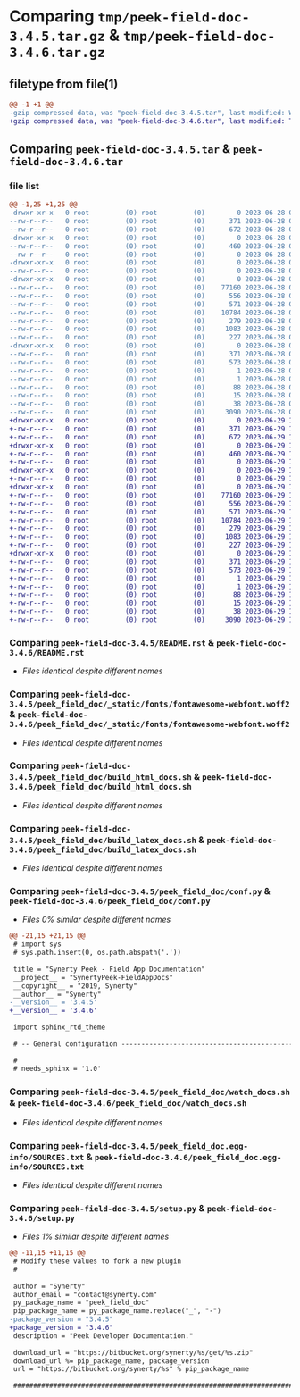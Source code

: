 # Comparing `tmp/peek-field-doc-3.4.5.tar.gz` & `tmp/peek-field-doc-3.4.6.tar.gz`

## filetype from file(1)

```diff
@@ -1 +1 @@
-gzip compressed data, was "peek-field-doc-3.4.5.tar", last modified: Wed Jun 28 07:26:43 2023, max compression
+gzip compressed data, was "peek-field-doc-3.4.6.tar", last modified: Thu Jun 29 10:20:32 2023, max compression
```

## Comparing `peek-field-doc-3.4.5.tar` & `peek-field-doc-3.4.6.tar`

### file list

```diff
@@ -1,25 +1,25 @@
-drwxr-xr-x   0 root         (0) root         (0)        0 2023-06-28 07:26:43.538080 peek-field-doc-3.4.5/
--rw-r--r--   0 root         (0) root         (0)      371 2023-06-28 07:26:43.538080 peek-field-doc-3.4.5/PKG-INFO
--rw-r--r--   0 root         (0) root         (0)      672 2023-06-28 07:25:24.000000 peek-field-doc-3.4.5/README.rst
-drwxr-xr-x   0 root         (0) root         (0)        0 2023-06-28 07:26:43.537080 peek-field-doc-3.4.5/peek_field_doc/
--rw-r--r--   0 root         (0) root         (0)      460 2023-06-28 07:25:24.000000 peek-field-doc-3.4.5/peek_field_doc/PlatformDependencyTest.py
--rw-r--r--   0 root         (0) root         (0)        0 2023-06-28 07:26:43.000000 peek-field-doc-3.4.5/peek_field_doc/__init__.py
-drwxr-xr-x   0 root         (0) root         (0)        0 2023-06-28 07:26:43.537080 peek-field-doc-3.4.5/peek_field_doc/_static/
--rw-r--r--   0 root         (0) root         (0)        0 2023-06-28 07:25:24.000000 peek-field-doc-3.4.5/peek_field_doc/_static/.gitkeep
-drwxr-xr-x   0 root         (0) root         (0)        0 2023-06-28 07:26:43.537080 peek-field-doc-3.4.5/peek_field_doc/_static/fonts/
--rw-r--r--   0 root         (0) root         (0)    77160 2023-06-28 07:25:24.000000 peek-field-doc-3.4.5/peek_field_doc/_static/fonts/fontawesome-webfont.woff2
--rw-r--r--   0 root         (0) root         (0)      556 2023-06-28 07:25:24.000000 peek-field-doc-3.4.5/peek_field_doc/build_html_docs.sh
--rw-r--r--   0 root         (0) root         (0)      571 2023-06-28 07:25:24.000000 peek-field-doc-3.4.5/peek_field_doc/build_latex_docs.sh
--rw-r--r--   0 root         (0) root         (0)    10784 2023-06-28 07:26:43.000000 peek-field-doc-3.4.5/peek_field_doc/conf.py
--rw-r--r--   0 root         (0) root         (0)      279 2023-06-28 07:25:24.000000 peek-field-doc-3.4.5/peek_field_doc/index.rst
--rw-r--r--   0 root         (0) root         (0)     1083 2023-06-28 07:25:24.000000 peek-field-doc-3.4.5/peek_field_doc/watch_docs.sh
--rw-r--r--   0 root         (0) root         (0)      227 2023-06-28 07:25:24.000000 peek-field-doc-3.4.5/peek_field_doc/welcome.rst
-drwxr-xr-x   0 root         (0) root         (0)        0 2023-06-28 07:26:43.537080 peek-field-doc-3.4.5/peek_field_doc.egg-info/
--rw-r--r--   0 root         (0) root         (0)      371 2023-06-28 07:26:43.000000 peek-field-doc-3.4.5/peek_field_doc.egg-info/PKG-INFO
--rw-r--r--   0 root         (0) root         (0)      573 2023-06-28 07:26:43.000000 peek-field-doc-3.4.5/peek_field_doc.egg-info/SOURCES.txt
--rw-r--r--   0 root         (0) root         (0)        1 2023-06-28 07:26:43.000000 peek-field-doc-3.4.5/peek_field_doc.egg-info/dependency_links.txt
--rw-r--r--   0 root         (0) root         (0)        1 2023-06-28 07:26:43.000000 peek-field-doc-3.4.5/peek_field_doc.egg-info/not-zip-safe
--rw-r--r--   0 root         (0) root         (0)       88 2023-06-28 07:26:43.000000 peek-field-doc-3.4.5/peek_field_doc.egg-info/requires.txt
--rw-r--r--   0 root         (0) root         (0)       15 2023-06-28 07:26:43.000000 peek-field-doc-3.4.5/peek_field_doc.egg-info/top_level.txt
--rw-r--r--   0 root         (0) root         (0)       38 2023-06-28 07:26:43.538080 peek-field-doc-3.4.5/setup.cfg
--rw-r--r--   0 root         (0) root         (0)     3090 2023-06-28 07:26:43.000000 peek-field-doc-3.4.5/setup.py
+drwxr-xr-x   0 root         (0) root         (0)        0 2023-06-29 10:20:32.889425 peek-field-doc-3.4.6/
+-rw-r--r--   0 root         (0) root         (0)      371 2023-06-29 10:20:32.889425 peek-field-doc-3.4.6/PKG-INFO
+-rw-r--r--   0 root         (0) root         (0)      672 2023-06-29 10:19:15.000000 peek-field-doc-3.4.6/README.rst
+drwxr-xr-x   0 root         (0) root         (0)        0 2023-06-29 10:20:32.888425 peek-field-doc-3.4.6/peek_field_doc/
+-rw-r--r--   0 root         (0) root         (0)      460 2023-06-29 10:19:15.000000 peek-field-doc-3.4.6/peek_field_doc/PlatformDependencyTest.py
+-rw-r--r--   0 root         (0) root         (0)        0 2023-06-29 10:20:32.000000 peek-field-doc-3.4.6/peek_field_doc/__init__.py
+drwxr-xr-x   0 root         (0) root         (0)        0 2023-06-29 10:20:32.888425 peek-field-doc-3.4.6/peek_field_doc/_static/
+-rw-r--r--   0 root         (0) root         (0)        0 2023-06-29 10:19:15.000000 peek-field-doc-3.4.6/peek_field_doc/_static/.gitkeep
+drwxr-xr-x   0 root         (0) root         (0)        0 2023-06-29 10:20:32.888425 peek-field-doc-3.4.6/peek_field_doc/_static/fonts/
+-rw-r--r--   0 root         (0) root         (0)    77160 2023-06-29 10:19:15.000000 peek-field-doc-3.4.6/peek_field_doc/_static/fonts/fontawesome-webfont.woff2
+-rw-r--r--   0 root         (0) root         (0)      556 2023-06-29 10:19:15.000000 peek-field-doc-3.4.6/peek_field_doc/build_html_docs.sh
+-rw-r--r--   0 root         (0) root         (0)      571 2023-06-29 10:19:15.000000 peek-field-doc-3.4.6/peek_field_doc/build_latex_docs.sh
+-rw-r--r--   0 root         (0) root         (0)    10784 2023-06-29 10:20:32.000000 peek-field-doc-3.4.6/peek_field_doc/conf.py
+-rw-r--r--   0 root         (0) root         (0)      279 2023-06-29 10:19:15.000000 peek-field-doc-3.4.6/peek_field_doc/index.rst
+-rw-r--r--   0 root         (0) root         (0)     1083 2023-06-29 10:19:15.000000 peek-field-doc-3.4.6/peek_field_doc/watch_docs.sh
+-rw-r--r--   0 root         (0) root         (0)      227 2023-06-29 10:19:15.000000 peek-field-doc-3.4.6/peek_field_doc/welcome.rst
+drwxr-xr-x   0 root         (0) root         (0)        0 2023-06-29 10:20:32.888425 peek-field-doc-3.4.6/peek_field_doc.egg-info/
+-rw-r--r--   0 root         (0) root         (0)      371 2023-06-29 10:20:32.000000 peek-field-doc-3.4.6/peek_field_doc.egg-info/PKG-INFO
+-rw-r--r--   0 root         (0) root         (0)      573 2023-06-29 10:20:32.000000 peek-field-doc-3.4.6/peek_field_doc.egg-info/SOURCES.txt
+-rw-r--r--   0 root         (0) root         (0)        1 2023-06-29 10:20:32.000000 peek-field-doc-3.4.6/peek_field_doc.egg-info/dependency_links.txt
+-rw-r--r--   0 root         (0) root         (0)        1 2023-06-29 10:20:32.000000 peek-field-doc-3.4.6/peek_field_doc.egg-info/not-zip-safe
+-rw-r--r--   0 root         (0) root         (0)       88 2023-06-29 10:20:32.000000 peek-field-doc-3.4.6/peek_field_doc.egg-info/requires.txt
+-rw-r--r--   0 root         (0) root         (0)       15 2023-06-29 10:20:32.000000 peek-field-doc-3.4.6/peek_field_doc.egg-info/top_level.txt
+-rw-r--r--   0 root         (0) root         (0)       38 2023-06-29 10:20:32.889425 peek-field-doc-3.4.6/setup.cfg
+-rw-r--r--   0 root         (0) root         (0)     3090 2023-06-29 10:20:32.000000 peek-field-doc-3.4.6/setup.py
```

### Comparing `peek-field-doc-3.4.5/README.rst` & `peek-field-doc-3.4.6/README.rst`

 * *Files identical despite different names*

### Comparing `peek-field-doc-3.4.5/peek_field_doc/_static/fonts/fontawesome-webfont.woff2` & `peek-field-doc-3.4.6/peek_field_doc/_static/fonts/fontawesome-webfont.woff2`

 * *Files identical despite different names*

### Comparing `peek-field-doc-3.4.5/peek_field_doc/build_html_docs.sh` & `peek-field-doc-3.4.6/peek_field_doc/build_html_docs.sh`

 * *Files identical despite different names*

### Comparing `peek-field-doc-3.4.5/peek_field_doc/build_latex_docs.sh` & `peek-field-doc-3.4.6/peek_field_doc/build_latex_docs.sh`

 * *Files identical despite different names*

### Comparing `peek-field-doc-3.4.5/peek_field_doc/conf.py` & `peek-field-doc-3.4.6/peek_field_doc/conf.py`

 * *Files 0% similar despite different names*

```diff
@@ -21,15 +21,15 @@
 # import sys
 # sys.path.insert(0, os.path.abspath('.'))
 
 title = "Synerty Peek - Field App Documentation"
 __project__ = "SynertyPeek-FieldAppDocs"
 __copyright__ = "2019, Synerty"
 __author__ = "Synerty"
-__version__ = '3.4.5'
+__version__ = '3.4.6'
 
 import sphinx_rtd_theme
 
 # -- General configuration ------------------------------------------------
 
 #
 # needs_sphinx = '1.0'
```

### Comparing `peek-field-doc-3.4.5/peek_field_doc/watch_docs.sh` & `peek-field-doc-3.4.6/peek_field_doc/watch_docs.sh`

 * *Files identical despite different names*

### Comparing `peek-field-doc-3.4.5/peek_field_doc.egg-info/SOURCES.txt` & `peek-field-doc-3.4.6/peek_field_doc.egg-info/SOURCES.txt`

 * *Files identical despite different names*

### Comparing `peek-field-doc-3.4.5/setup.py` & `peek-field-doc-3.4.6/setup.py`

 * *Files 1% similar despite different names*

```diff
@@ -11,15 +11,15 @@
 # Modify these values to fork a new plugin
 #
 
 author = "Synerty"
 author_email = "contact@synerty.com"
 py_package_name = "peek_field_doc"
 pip_package_name = py_package_name.replace("_", "-")
-package_version = "3.4.5"
+package_version = "3.4.6"
 description = "Peek Developer Documentation."
 
 download_url = "https://bitbucket.org/synerty/%s/get/%s.zip"
 download_url %= pip_package_name, package_version
 url = "https://bitbucket.org/synerty/%s" % pip_package_name
 
 ###############################################################################
```


